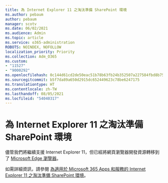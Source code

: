 ```yaml
---
title: 為 Internet Explorer 11 之淘汰準備 SharePoint 環境
ms.author: pebaum
author: pebaum
manager: scotv
ms.date: 06/02/2021
ms.audience: Admin
ms.topic: article
ms.service: o365-administration
ROBOTS: NOINDEX, NOFOLLOW
localization_priority: Priority
ms.collection: Adm_O365
ms.custom:
- "11527"
- "9000292"
ms.openlocfilehash: 0c144d61cd2de50eac51b78b63fb24b352507a227584fbd8b75b2b2b7b3c6ba2
ms.sourcegitcommit: b5f7da89a650d2915dc652449623c78be6247175
ms.translationtype: HT
ms.contentlocale: zh-TW
ms.lasthandoff: 08/05/2021
ms.locfileid: "54040317"
---
```

# <a name="prepare-your-sharepoint-environment-for-the-retirement-of-internet-explorer-11"></a>為 Internet Explorer 11 之淘汰準備 SharePoint 環境

儘管我們將繼續支援 Internet Explorer 11，但已經將網頁瀏覽器開發資源轉移到了 [Microsoft Edge 瀏覽器](https://www.microsoft.com/edge/business)。 

如需詳細資訊，請參閱 [為適用於 Microsoft 365 Apps 和服務的 Internet Explorer 11 之淘汰準備 SharePoint 環境](/sharepoint/prepare-ie11)。

